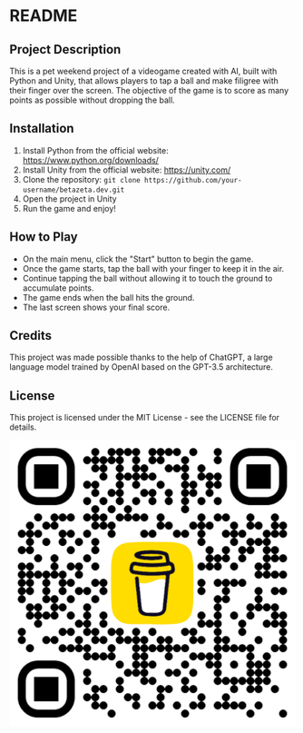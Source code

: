 # README

## Project Description

This is a pet weekend project of a videogame created with AI, built with Python and Unity, that allows players to tap a ball and make filigree with their finger over the screen. The objective of the game is to score as many points as possible without dropping the ball. 

## Installation

1. Install Python from the official website: https://www.python.org/downloads/
2. Install Unity from the official website: https://unity.com/
3. Clone the repository: `git clone https://github.com/your-username/betazeta.dev.git`
4. Open the project in Unity
5. Run the game and enjoy!

## How to Play

- On the main menu, click the "Start" button to begin the game.
- Once the game starts, tap the ball with your finger to keep it in the air.
- Continue tapping the ball without allowing it to touch the ground to accumulate points.
- The game ends when the ball hits the ground.
- The last screen shows your final score.

## Credits

This project was made possible thanks to the help of ChatGPT, a large language model trained by OpenAI based on the GPT-3.5 architecture. 

## License

This project is licensed under the MIT License - see the LICENSE file for details.

[<img src="bmc_qr.png">](https://www.buymeacoffee.com/betazetadev "Buy me a coffee if you liked it")